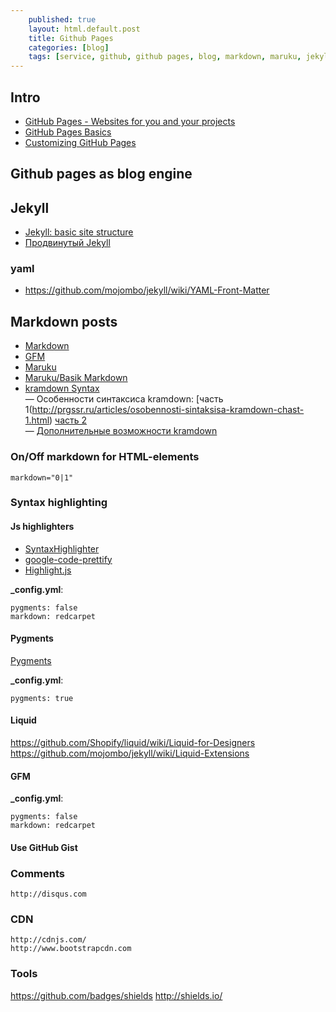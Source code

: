 ```yaml
---
    published: true
    layout: html.default.post
    title: Github Pages
    categories: [blog]
    tags: [service, github, github pages, blog, markdown, maruku, jekyll, yaml]
---
```


[GitHub]: http://github.com "GitHub"

## Intro
*   [GitHub Pages - Websites for you and your projects](https://pages.github.com/)
*   [GitHub Pages Basics](https://help.github.com/categories/github-pages-basics/)
*   [Customizing GitHub Pages](https://help.github.com/categories/customizing-github-pages/)

## Github pages as blog engine

## Jekyll

*   [Jekyll: basic site structure](https://github.com/mojombo/jekyll/wiki/usage)
*   [Продвинутый Jekyll](https://habrahabr.ru/post/336266/)

### yaml

* <https://github.com/mojombo/jekyll/wiki/YAML-Front-Matter>

## Markdown posts

*   [Markdown](http://daringfireball.net/projects/markdown/syntax "Markdown syntax")
*   [GFM](http://github.github.com/github-flavored-markdown/ "GitHub Flavored Markdown")
*   [Maruku](http://maruku.rubyforge.org/maruku.html "Maruku - интерпретатор markdown-разметки")
*   [Maruku/Basik Markdown](http://maruku.rubyforge.org/markdown_syntax.html "Basic Markdown syntax")
*   [kramdown Syntax](http://kramdown.gettalong.org/syntax.html)  
    — Особенности синтаксиса kramdown:
    [часть 1(http://prgssr.ru/articles/osobennosti-sintaksisa-kramdown-chast-1.html)
    [часть 2](http://prgssr.ru/articles/osobennosti-sintaksisa-kramdown-chast-2.html)  
    — [Дополнительные возможности kramdown](http://prgssr.ru/articles/dopolnitelnye-vozmozhnosti-kramdown.html)  

### On/Off markdown for HTML-elements
`markdown="0|1"`

### Syntax highlighting

#### Js highlighters
*   [SyntaxHighlighter](http://alexgorbatchev.com/SyntaxHighlighter/)
*   [google-code-prettify](http://google-code-prettify.googlecode.com/svn/trunk/styles/index.html)
*   [Highlight.js](http://softwaremaniacs.org/soft/highlight/)

**_config.yml**:
```
pygments: false
markdown: redcarpet
````

#### Pygments

[Pygments](http://pygments.org/)

**_config.yml**:
```
pygments: true
```

#### Liquid
https://github.com/Shopify/liquid/wiki/Liquid-for-Designers
https://github.com/mojombo/jekyll/wiki/Liquid-Extensions

#### GFM

**_config.yml**:
```
pygments: false
markdown: redcarpet
```

#### Use GitHub Gist
<script src="http://gist.github.com/118964.js"></script>


### Comments
    http://disqus.com

### CDN
    http://cdnjs.com/
    http://www.bootstrapcdn.com

### Tools
https://github.com/badges/shields
http://shields.io/